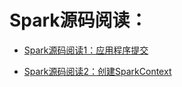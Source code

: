 # Spark源码阅读：

* [Spark源码阅读1：应用程序提交](../master/docs/submit.md)

* [Spark源码阅读2：创建SparkContext](../master/docs/sparkcontext.md)